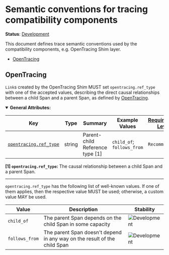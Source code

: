 <!--- Hugo front matter used to generate the website version of this page:
linkTitle: Tracing compatibility
--->

# Semantic conventions for tracing compatibility components

**Status**: [Development][DocumentStatus]

This document defines trace semantic conventions used by the
compatibility components, e.g. OpenTracing Shim layer.

<!-- toc -->

- [OpenTracing](#opentracing)

<!-- tocstop -->

## OpenTracing

`Link`s created by the OpenTracing Shim MUST set `opentracing.ref_type`
with one of the accepted values, describing the direct causal relationships
between a child Span and a parent Span, as defined by
[OpenTracing](https://github.com/opentracing/specification/blob/master/specification.md).

<!-- semconv opentracing -->
<!-- NOTE: THIS TEXT IS AUTOGENERATED. DO NOT EDIT BY HAND. -->
<!-- see templates/registry/markdown/snippet.md.j2 -->
<!-- prettier-ignore-start -->
<!-- markdownlint-capture -->
<!-- markdownlint-disable -->

<details open>
<summary><b>General Attributes:</b></summary>

| Key | Type | Summary | Example Values | [Requirement Level](https://opentelemetry.io/docs/specs/semconv/general/attribute-requirement-level/) | Stability |
|---|---|---|---|---|---|
| [`opentracing.ref_type`](/docs/registry/attributes/opentracing.md) | string | Parent-child Reference type [1] | `child_of`; `follows_from` | `Recommended` | ![Development](https://img.shields.io/badge/-development-blue) |

**[1] `opentracing.ref_type`:** The causal relationship between a child Span and a parent Span.

---

`opentracing.ref_type` has the following list of well-known values. If one of them applies, then the respective value MUST be used; otherwise, a custom value MAY be used.

| Value  | Description | Stability |
|---|---|---|
| `child_of` | The parent Span depends on the child Span in some capacity | ![Development](https://img.shields.io/badge/-development-blue) |
| `follows_from` | The parent Span doesn't depend in any way on the result of the child Span | ![Development](https://img.shields.io/badge/-development-blue) |
</details>

<!-- markdownlint-restore -->
<!-- prettier-ignore-end -->
<!-- END AUTOGENERATED TEXT -->
<!-- endsemconv -->

[DocumentStatus]: https://opentelemetry.io/docs/specs/otel/document-status
